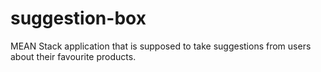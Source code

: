 # suggestion-box
MEAN Stack application that is supposed to take suggestions from users about their favourite products.
